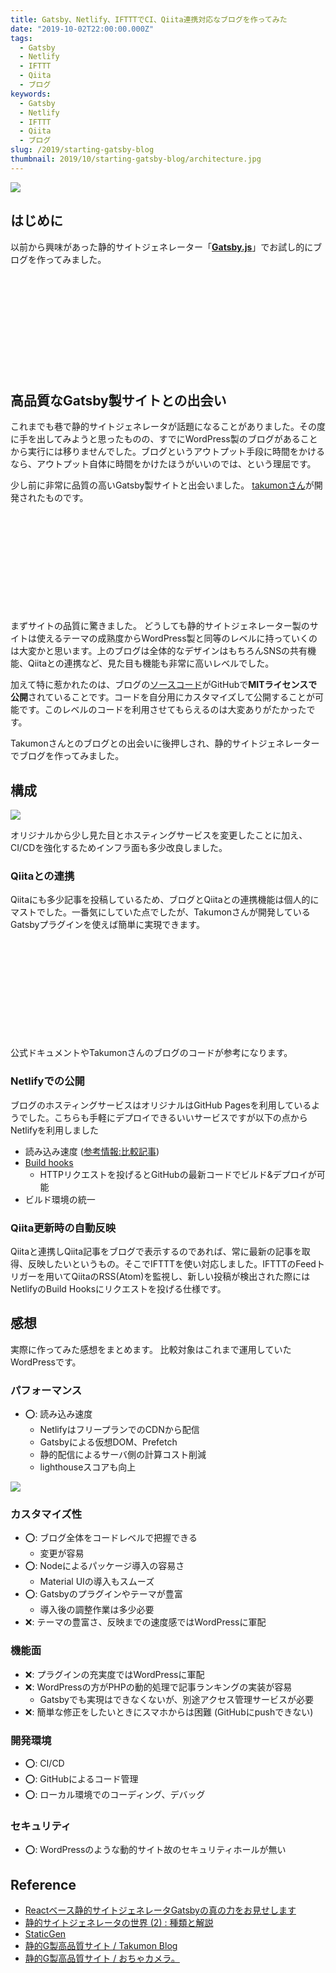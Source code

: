 ```yaml
---
title: Gatsby、Netlify、IFTTTでCI、Qiita連携対応なブログを作ってみた
date: "2019-10-02T22:00:00.000Z"
tags:
  - Gatsby
  - Netlify
  - IFTTT
  - Qiita
  - ブログ
keywords:
  - Gatsby
  - Netlify
  - IFTTT
  - Qiita
  - ブログ
slug: /2019/starting-gatsby-blog
thumbnail: 2019/10/starting-gatsby-blog/architecture.jpg
---
```


![](./thumbnail.png)

## はじめに

以前から興味があった静的サイトジェネレーター「[**Gatsby.js**](https://www.gatsbyjs.org/)」でお試し的にブログを作ってみました。

<div class="iframely-embed"><div class="iframely-responsive" style="height: 140px; padding-bottom: 0;"><a href="https://b.blog.icchi.me" data-iframely-url="//cdn.iframe.ly/kqjT36m?iframe=card-small"></a></div></div><script async src="//cdn.iframe.ly/embed.js" charset="utf-8"></script><br/>

## 高品質なGatsby製サイトとの出会い

これまでも巷で静的サイトジェネレータが話題になることがありました。その度に手を出してみようと思ったものの、すでにWordPress製のブログがあることから実行には移りませんでした。ブログというアウトプット手段に時間をかけるなら、アウトプット自体に時間をかけたほうがいいのでは、という理屈です。

少し前に非常に品質の高いGatsby製サイトと出会いました。
[takumonさん](https://twitter.com/inouetakumon)が開発されたものです。

<div class="iframely-embed"><div class="iframely-responsive" style="height: 140px; padding-bottom: 0;"><a href="https://github.com/Takumon/blog" data-iframely-url="//cdn.iframe.ly/7durRcq?iframe=card-small"></a></div></div><script async src="//cdn.iframe.ly/embed.js" charset="utf-8"></script><br />

まずサイトの品質に驚きました。
どうしても静的サイトジェネレーター製のサイトは使えるテーマの成熟度からWordPress製と同等のレベルに持っていくのは大変かと思います。上のブログは全体的なデザインはもちろんSNSの共有機能、Qiitaとの連携など、見た目も機能も非常に高いレベルでした。

加えて特に惹かれたのは、ブログの[ソースコード](https://github.com/Takumon/blog)がGitHubで**MITライセンスで公開**されていることです。コードを自分用にカスタマイズして公開することが可能です。このレベルのコードを利用させてもらえるのは大変ありがたかったです。

Takumonさんとのブログとの出会いに後押しされ、静的サイトジェネレーターでブログを作ってみました。

## 構成

![](./architecture.jpg)

オリジナルから少し見た目とホスティングサービスを変更したことに加え、CI/CDを強化するためインフラ面も多少改良しました。

### Qiitaとの連携

Qiitaにも多少記事を投稿しているため、ブログとQiitaとの連携機能は個人的にマストでした。一番気にしていた点でしたが、Takumonさんが開発しているGatsbyプラグインを使えば簡単に実現できます。

<div class="iframely-embed"><div class="iframely-responsive" style="height: 140px; padding-bottom: 0;"><a href="https://github.com/Takumon/gatsby-source-qiita" data-iframely-url="//cdn.iframe.ly/WMJvCpV"></a></div></div><script async src="//cdn.iframe.ly/embed.js" charset="utf-8"></script><br />

公式ドキュメントやTakumonさんのブログのコードが参考になります。

### Netlifyでの公開

ブログのホスティングサービスはオリジナルはGitHub Pagesを利用しているようでした。こちらも手軽にデプロイできるいいサービスですが以下の点からNetlifyを利用しました

* 読み込み速度 ([参考情報:比較記事](https://qiita.com/NaokiIshimura/items/0b6c4ff5da437081866b))
* [Build hooks](https://www.netlify.com/docs/webhooks/)
  * HTTPリクエストを投げるとGitHubの最新コードでビルド&デプロイが可能
* ビルド環境の統一

### Qiita更新時の自動反映

Qiitaと連携しQiita記事をブログで表示するのであれば、常に最新の記事を取得、反映したいというもの。そこでIFTTTを使い対応しました。IFTTTのFeedトリガーを用いてQiitaのRSS(Atom)を監視し、新しい投稿が検出された際にはNetlifyのBuild Hooksにリクエストを投げる仕様です。

## 感想

実際に作ってみた感想をまとめます。
比較対象はこれまで運用していたWordPressです。

### パフォーマンス

* ⭕: 読み込み速度
  * NetlifyはフリープランでのCDNから配信
  * Gatsbyによる仮想DOM、Prefetch
  * 静的配信によるサーバ側の計算コスト削減
  * lighthouseスコアも向上

![](./lighthouse-score.jpg)

### カスタマイズ性

* ⭕: ブログ全体をコードレベルで把握できる
  * 変更が容易
* ⭕: Nodeによるパッケージ導入の容易さ
  * Material UIの導入もスムーズ
* ⭕: Gatsbyのプラグインやテーマが豊富
  * 導入後の調整作業は多少必要
* ❌: テーマの豊富さ、反映までの速度感ではWordPressに軍配

### 機能面

* ❌: プラグインの充実度ではWordPressに軍配
* ❌: WordPressの方がPHPの動的処理で記事ランキングの実装が容易
  * Gatsbyでも実現はできなくないが、別途アクセス管理サービスが必要
* ❌: 簡単な修正をしたいときにスマホからは困難 (GitHubにpushできない)

### 開発環境

* ⭕: CI/CD
* ⭕: GitHubによるコード管理
* ⭕: ローカル環境でのコーディング、デバッグ

### セキュリティ

* ⭕: WordPressのような動的サイト故のセキュリティホールが無い

## Reference

* [Reactベース静的サイトジェネレータGatsbyの真の力をお見せします](https://qiita.com/uehaj/items/1b7f0a86596353587466)
* [静的サイトジェネレータの世界 (2) : 種類と解説](https://yoshinorin.net/2018/10/18/world-of-ssg2/)
* [StaticGen](https://www.staticgen.com/)
* [静的G製高品質サイト / Takumon Blog](https://takumon.com/)
* [静的G製高品質サイト / おちゃカメラ。](https://photo-tea.com/)
